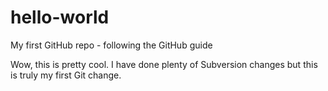 # hello-world
My first GitHub repo - following the GitHub guide

Wow, this is pretty cool. I have done plenty of Subversion changes but this is truly my first Git change.
